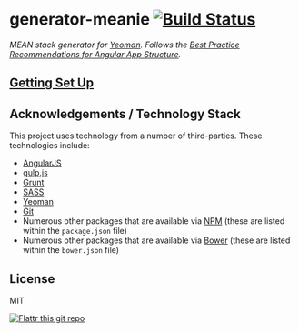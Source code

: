 # generator-meanie [![Build Status](https://secure.travis-ci.org/levisl176/generator-meanie.png?branch=master)](https://travis-ci.org/levisl176/generator-meanie)

_MEAN stack generator for [Yeoman](http://yeoman.io). Follows the 
[Best Practice Recommendations for Angular App Structure](https://docs.google.com/document/d/1XXMvReO8-Awi1EZXAXS4PzDzdNvV6pGcuaF4Q9821Es/pub)._

## [Getting Set Up](./doc/getting-set-up.md)

## Acknowledgements / Technology Stack

This project uses technology from a number of third-parties. These technologies include:

- [AngularJS](https://angularjs.org/)
- [gulp.js](http://http://gulpjs.com/)
- [Grunt](http://gruntjs.com/)
- [SASS](http://sass-lang.com/)
- [Yeoman](http://yeoman.io/)
- [Git](http://git-scm.com/)
- Numerous other packages that are available via [NPM](http://npmjs.org/) 
  (these are listed within the `package.json` file)
- Numerous other packages that are available via [Bower](http://bower.io/) 
  (these are listed within the `bower.json` file)

## License

MIT

[![Flattr this git repo](http://api.flattr.com/button/flattr-badge-large.png)](https://flattr.com/submit/auto?user_id=levisl176&url=github.com/levisl176/generator-meanie&title=generator-meanie&language=javascript&tags=github&category=software)
